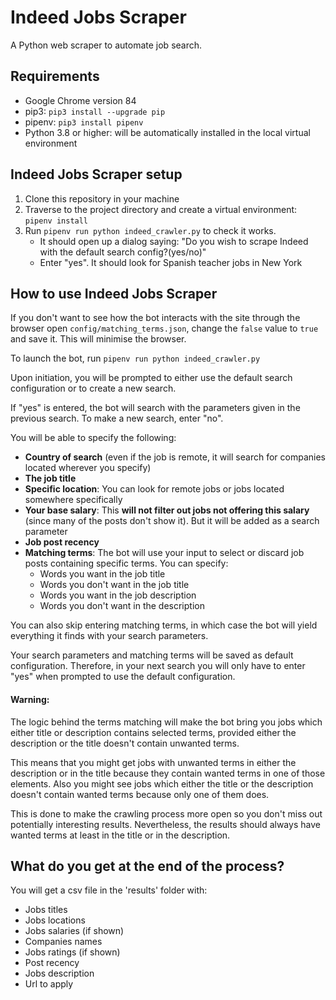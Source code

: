 # **Indeed Jobs Scraper**
A Python web scraper to automate job search. 

## **Requirements**
- Google Chrome version 84
- pip3: `pip3 install --upgrade pip`
- pipenv: `pip3 install pipenv`
- Python 3.8 or higher: will be automatically installed in the local virtual environment

## **Indeed Jobs Scraper setup**
1. Clone this repository in your machine
2. Traverse to the project directory and create a virtual environment:
`pipenv install`
3. Run `pipenv run python indeed_crawler.py` to check it works.
    - It should open up a dialog saying: "Do you wish to scrape Indeed with the default search config?(yes/no)"
    - Enter "yes". It should look for Spanish teacher jobs in New York

## How to use Indeed Jobs Scraper

If you don't want to see how the bot interacts with the site through the browser open `config/matching_terms.json`, change the `false` value to `true` and save it. This will minimise the browser.

To launch the bot, run `pipenv run python indeed_crawler.py`

Upon initiation, you will be prompted to either use the default search configuration or to create a new search.

If "yes" is entered, the bot will search with the parameters given in the previous search. To make a new search, enter "no".

You will be able to specify the following:

- **Country of search** (even if the job is remote, it will search for companies located wherever you specify)
- **The job title**
- **Specific location**: You can look for remote jobs or jobs located somewhere specifically
- **Your base salary**: This **will not filter out jobs not offering this salary** (since many of the posts don't show it). But it will be added as a search parameter
- **Job post recency**
- **Matching terms**: The bot will use your input to select or discard job posts containing specific terms. You can specify:
    - Words you want in the job title
    - Words you don't want in the job title
    - Words you want in the job description
    - Words you don't want in the description

You can also skip entering matching terms, in which case the bot will yield everything it finds with your search parameters.

Your search parameters and matching terms will be saved as default configuration. Therefore, in your next search you will only have to enter "yes" when prompted to use the default configuration.

#### **Warning**:

The logic behind the terms matching will make the bot bring you jobs which either title or description contains selected terms, provided either the description or the title doesn't contain unwanted terms.

This means that you might get jobs with unwanted terms in either the description or in the title because they contain wanted terms in one of those elements. Also you might see jobs which either the title or the description doesn't contain wanted terms because only one of them does.

This is done to make the crawling process more open so you don't miss out potentially interesting results. Nevertheless, the results should always have wanted terms at least in the title or in the description.

## What do you get at the end of the process?

You will get a csv file in the 'results' folder with:
- Jobs titles
- Jobs locations
- Jobs salaries (if shown)
- Companies names
- Jobs ratings (if shown)
- Post recency
- Jobs description
- Url to apply
